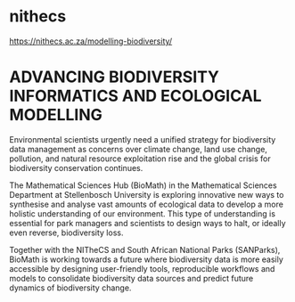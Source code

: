 # nithecs
https://nithecs.ac.za/modelling-biodiversity/

# ADVANCING BIODIVERSITY INFORMATICS AND ECOLOGICAL MODELLING
Environmental scientists urgently need a unified strategy for biodiversity data management as concerns over climate change, land use change, pollution, and natural resource exploitation rise and the global crisis for biodiversity conservation continues.

The Mathematical Sciences Hub (BioMath) in the Mathematical Sciences Department at Stellenbosch University is exploring innovative new ways to synthesise and analyse vast amounts of ecological data to develop a more holistic understanding of our environment. This type of understanding is essential for park managers and scientists to design ways to halt, or ideally even reverse, biodiversity loss.

Together with the NITheCS and South African National Parks (SANParks), BioMath is working towards a future where biodiversity data is more easily accessible by designing user-friendly tools, reproducible workflows and models to consolidate biodiversity data sources and predict future dynamics of biodiversity change.
